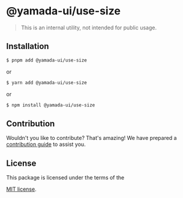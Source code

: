 # @yamada-ui/use-size

> This is an internal utility, not intended for public usage.

## Installation

```sh
$ pnpm add @yamada-ui/use-size
```

or

```sh
$ yarn add @yamada-ui/use-size
```

or

```sh
$ npm install @yamada-ui/use-size
```

## Contribution

Wouldn't you like to contribute? That's amazing! We have prepared a [contribution guide](https://github.com/hirotomoyamada/yamada-ui/blob/main/CONTRIBUTING.md) to assist you.

## License

This package is licensed under the terms of the

[MIT license](https://github.com/hirotomoyamada/yamada-ui/blob/main/LICENSE).
